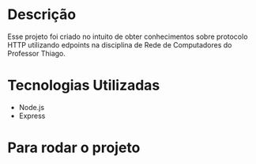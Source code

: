 # Descrição

Esse projeto foi criado no intuito de obter conhecimentos sobre protocolo HTTP utilizando edpoints na disciplina de Rede de Computadores do Professor Thiago.

# Tecnologias Utilizadas
* Node.js
* Express


# Para rodar o projeto
